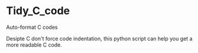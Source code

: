 # Tidy_C_code
 Auto-format C codes
 
 Desipte C don't force code indentation, this python script can help you get a more readable C code.
